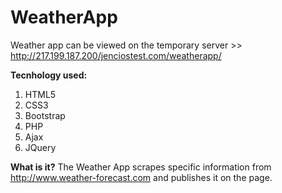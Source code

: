 # WeatherApp
Weather app can be viewed on the temporary server >> http://217.199.187.200/jenciostest.com/weatherapp/

<strong>Tecnhology used:</strong>

1. HTML5
2. CSS3
3. Bootstrap
4. PHP
5. Ajax
6. JQuery

<strong>What is it?</strong>
The Weather App scrapes specific information from http://www.weather-forecast.com and publishes it on the page.


